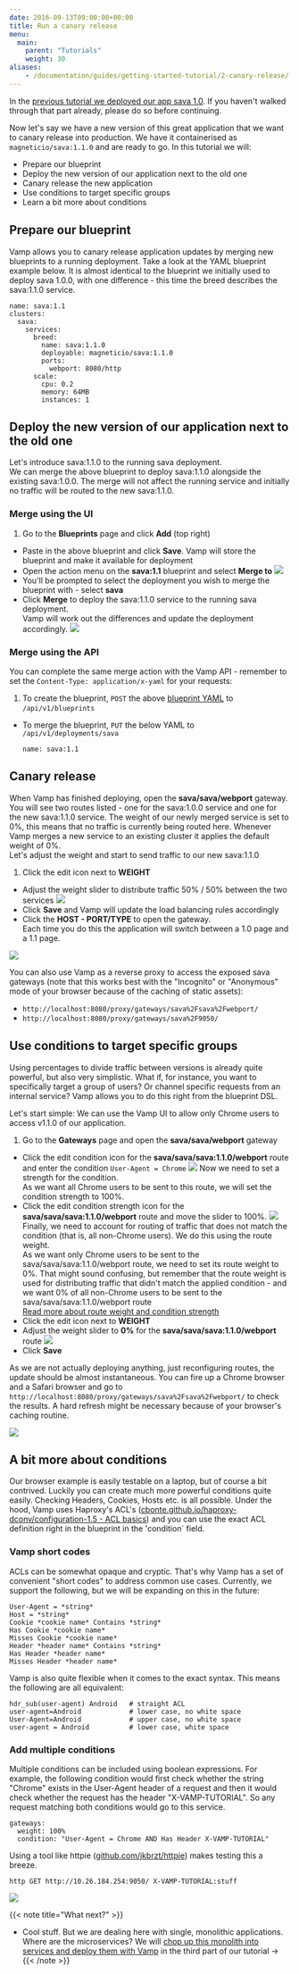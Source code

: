 ```yaml
---
date: 2016-09-13T09:00:00+00:00
title: Run a canary release
menu:
  main:
    parent: "Tutorials"
    weight: 30
aliases:
    - /documentation/guides/getting-started-tutorial/2-canary-release/
---
```


In the [previous tutorial we deployed our app sava 1.0](/documentation/tutorials/deploy-your-first-blueprint/). If you haven't walked through that part already, please do so before continuing.

Now let's say we have a new version of this great application that we want to canary release into production. We have it containerised as `magneticio/sava:1.1.0` and are ready to go. In this tutorial we will:

* Prepare our blueprint
* Deploy the new version of our application next to the old one
* Canary release the new application
* Use conditions to target specific groups
* Learn a bit more about conditions

## Prepare our blueprint

Vamp allows you to canary release application updates by merging new blueprints to a running deployment. Take a look at the YAML blueprint example below. It is almost identical to the blueprint we initially used to deploy sava 1.0.0, with one difference - this time the breed describes the sava:1.1.0 service.

``` 
name: sava:1.1
clusters:
  sava:
    services:
      breed:
        name: sava:1.1.0
        deployable: magneticio/sava:1.1.0
        ports:
          webport: 8080/http
      scale:
        cpu: 0.2       
        memory: 64MB
        instances: 1
```

## Deploy the new version of our application next to the old one

Let's introduce sava:1.1.0 to the running sava deployment.  
We can merge the above blueprint to deploy sava:1.1.0 alongside the existing sava:1.0.0. The merge will not affect the running service and initially no traffic will be routed to the new sava:1.1.0.

### Merge using the UI

1. Go to the **Blueprints** page and click **Add** (top right)
* Paste in the above blueprint and click **Save**. Vamp will store the blueprint and make it available for deployment 
* Open the action menu on the **sava:1.1** blueprint and select **Merge to** 
  ![](/images/screens/v094/tut2_merge.png)
* You'll be prompted to select the deployment you wish to merge the blueprint with - select **sava**
* Click **Merge** to deploy the sava:1.1.0 service to the running sava deployment.  
  Vamp will work out the differences and update the deployment accordingly.
  ![](/images/screens/v094/tut2_merged_deployment.png)

### Merge using the API

You can complete the same merge action with the Vamp API - remember to set the `Content-Type: application/x-yaml` for your requests:

1. To create the blueprint, `POST` the above [blueprint YAML](/documentation/tutorials/run-a-canary-release/#prepare-our-blueprint) to `/api/v1/blueprints`  
* To merge the blueprint, `PUT` the below YAML to `/api/v1/deployments/sava`  

  ```
  name: sava:1.1
  ```

## Canary release
When Vamp has finished deploying, open the **sava/sava/webport** gateway.  You will see two routes listed - one for the sava:1.0.0 service and one for the new sava:1.1.0 service. The weight of our newly merged service is set to 0%, this means that no traffic is currently being routed here. Whenever Vamp merges a new service to an existing cluster it applies the default weight of 0%.  
Let's adjust the weight and start to send traffic to our new sava:1.1.0

1. Click the edit icon next to **WEIGHT**
* Adjust the weight slider to distribute traffic 50% / 50% between the two services
  ![](/images/screens/v094/tut2_sliders_canary.png)
* Click **Save** and Vamp will update the load balancing rules accordingly
* Click the **HOST - PORT/TYPE** to open the gateway.  
  Each time you do this the application will switch between a 1.0 page and a 1.1 page. 

![](/images/screens/v094/monolith_canary1.png)

You can also use Vamp as a reverse proxy to access the exposed sava gateways (note that this works best with the "Incognito" or "Anonymous" mode of your browser because of the caching of static assets):
  
* `http://localhost:8080/proxy/gateways/sava%2Fsava%2Fwebport/`
* `http://localhost:8080/proxy/gateways/sava%2F9050/`

## Use conditions to target specific groups

Using percentages to divide traffic between versions is already quite powerful, but also very simplistic.
What if, for instance, you want to specifically target a group of users? Or channel specific requests
from an internal service? Vamp allows you to do this right from the blueprint DSL.

Let's start simple: We can use the Vamp UI to allow only Chrome users to access v1.1.0 of our application.

1. Go to the **Gateways** page and open the **sava/sava/webport** gateway
* Click the edit condition icon for the **sava/sava/sava:1.1.0/webport** route and enter the condition `User-Agent = Chrome`
![](/images/screens/v094/tut2_edit_condition.png)
  Now we need to set a strength for the condition.  
  As we want all Chrome users to be sent to this route, we will set the condition strength to 100%.
* Click the edit condition strength icon for the **sava/sava/sava:1.1.0/webport** route and move the slider to 100%.
![](/images/screens/v094/tut2_edit_condition_strength.png)
  Finally, we need to account for routing of traffic that does not match the condition (that is, all non-Chrome users). We do this using the route weight.  
  As we want only Chrome users to be sent to the sava/sava/sava:1.1.0/webport route, we need to set its route weight to 0%. That might sound confusing, but remember that the route weight is used for distributing traffic that didn't match the applied condition - and we want 0% of all non-Chrome users to be sent to the sava/sava/sava:1.1.0/webport route  
  [Read more about route weight and condition strength](/documentation/using-vamp/gateways/#route-weight-and-condition-strength)
* Click the edit icon next to **WEIGHT**
* Adjust the weight slider to **0%** for the **sava/sava/sava:1.1.0/webport** route
    ![](/images/screens/v094/tut2_sliders_canary_2.png)
* Click **Save**

As we are not actually deploying anything, just reconfiguring routes, the update should be almost instantaneous. You can fire up a Chrome browser and a Safari browser and go to `http://localhost:8080/proxy/gateways/sava%2Fsava%2Fwebport/` to check the results. A hard refresh might be necessary because of your browser's caching routine.

![](/images/screens/screencap_canary1.gif)

## A bit more about conditions

Our browser example is easily testable on a laptop, but of course a bit contrived. Luckily you can
create much more powerful conditions quite easily. Checking Headers, Cookies, Hosts etc. is all possible.
Under the hood, Vamp uses Haproxy's ACL's ([cbonte.github.io/haproxy-dconv/configuration-1.5 - ACL basics](http://cbonte.github.io/haproxy-dconv/configuration-1.5.html#7.1)) and you can use the exact ACL definition right in the blueprint in the 'condition` field.

### Vamp short codes

ACLs can be somewhat opaque and cryptic. That's why Vamp has a set of convenient "short codes"
to address common use cases. Currently, we support the following, but we will be expanding on this in the future:

```
User-Agent = *string*
Host = *string*
Cookie *cookie name* Contains *string*
Has Cookie *cookie name*
Misses Cookie *cookie name*
Header *header name* Contains *string*
Has Header *header name*
Misses Header *header name*
```

Vamp is also quite flexible when it comes to the exact syntax. This means the following are all equivalent:

```
hdr_sub(user-agent) Android   # straight ACL
user-agent=Android            # lower case, no white space
User-Agent=Android            # upper case, no white space
user-agent = Android          # lower case, white space
```

### Add multiple conditions
Multiple conditions can be included using boolean expressions. For example, the following condition would first check whether the string "Chrome" exists in the User-Agent header of a
request and then it would check whether the request has the header "X-VAMP-TUTORIAL". So any request matching both conditions would go to this service.

```
gateways:
  weight: 100%
  condition: "User-Agent = Chrome AND Has Header X-VAMP-TUTORIAL"
```

Using a tool like httpie ([github.com/jkbrzt/httpie](https://github.com/jakubroztocil/httpie)) makes testing this a breeze.

    http GET http://10.26.184.254:9050/ X-VAMP-TUTORIAL:stuff

![](/images/screens/screencap_canary2.gif)

{{< note title="What next?" >}}
* Cool stuff. But we are dealing here with single, monolithic applications. Where are the microservices?  We will [chop up this monolith into services and deploy them with Vamp](/documentation/tutorials/split-a-monolith/) in the third part of our tutorial →
{{< /note >}}
